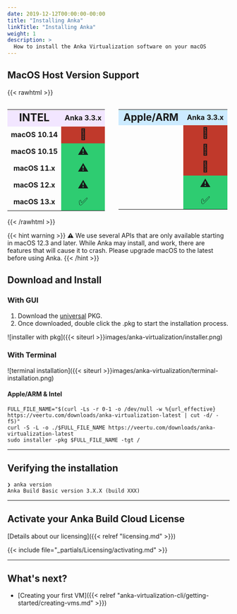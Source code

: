 ```yaml
---
date: 2019-12-12T00:00:00-00:00
title: "Installing Anka"
linkTitle: "Installing Anka"
weight: 1
description: >
  How to install the Anka Virtualization software on your macOS
---
```


## MacOS Host Version Support

{{< rawhtml >}}
<div style="display:flex;">
<table>
<tbody style="text-align:center">
  <tr>
    <td style="font-size: 1.5rem; background-color: #f2e6ff;"><b>INTEL</b></td>
    <td style="background-color: #f2e6ff;"><b>Anka 3.3.x</b></td>
  </tr>
  <tr>
    <td style="vertical-align: middle"><b>macOS 10.14</b></td>
    <td style="font-size: 1.5rem; background-color: #c0392b;">&#128721;</td>
  </tr>
  <tr>
    <td style="vertical-align: middle"><b>macOS 10.15</b></td>
    <td style="font-size: 1.5rem; background-color: #2ecc71;" class="emojifont">⚠️</td>
  </tr>
  <tr>
    <td style="vertical-align: middle"><b>macOS 11.x</b></td>
    <td style="font-size: 1.5rem; background-color: #2ecc71;" class="emojifont">⚠️</td>
  </tr>
  <tr>
    <td style="vertical-align: middle"><b>macOS 12.x</b></td>
    <td style="font-size: 1.5rem; background-color: #2ecc71;" class="emojifont">⚠️</td>
  </tr>
  <tr>
    <td style="vertical-align: middle"><b>macOS 13.x</b></td>
    <td style="font-size: 1.5rem; background-color: #2ecc71;">&#9989;</td>
  </tr>
</tbody>
</table>
<table>
<tbody style="text-align:center;">
  <tr>
    <td style="font-size: 1.4rem; background-color: #ccebff;"><b>Apple/ARM</b></td>
    <td style="background-color: #ccebff;"><b>Anka 3.3.x</b></td>
  </tr>
  <tr>
    <td style="vertical-align: middle"></td>
    <td style="font-size: 1.5rem; background-color: #c0392b;">&#128721;</td>
  </tr>
  <tr>
    <td style="vertical-align: middle"></td>
    <td style="font-size: 1.5rem; background-color: #c0392b;">&#128721;</td>
  </tr>
  <tr>
    <td style="vertical-align: middle"></td>
    <td style="font-size: 1.5rem; background-color: #c0392b;">&#128721;</td>
  </tr>
  <tr>
    <td style="vertical-align: middle"></td>
    <td style="font-size: 1.5rem; background-color: #2ecc71;" class="emojifont">⚠️</td>
  </tr>
  <tr>
    <td style="vertical-align: middle"></td>
    <td style="font-size: 1.5rem; background-color: #2ecc71;">&#9989;</td>
  </tr>
</tbody>
</table>
</div>
{{< /rawhtml >}}

{{< hint warning >}}
<b class="emojifont">⚠️</b> We use several APIs that are only available starting in macOS 12.3 and later. While Anka may install, and work, there are features that will cause it to crash. Please upgrade macOS to the latest before using Anka.
{{< /hint >}}

## Download and Install

### With GUI

1. Download the [universal](https://veertu.com/downloads/anka-virtualization-latest) PKG.
2. Once downloaded, double click the .pkg to start the installation process.

![installer with pkg]({{< siteurl >}}images/anka-virtualization/installer.png)

### With Terminal

![terminal installation]({{< siteurl >}}images/anka-virtualization/terminal-installation.png)

#### Apple/ARM & Intel

```shell
FULL_FILE_NAME="$(curl -Ls -r 0-1 -o /dev/null -w %{url_effective} https://veertu.com/downloads/anka-virtualization-latest | cut -d/ -f5)"
curl -S -L -o ./$FULL_FILE_NAME https://veertu.com/downloads/anka-virtualization-latest
sudo installer -pkg $FULL_FILE_NAME -tgt /
```

---

## Verifying the installation

```shell
❯ anka version            
Anka Build Basic version 3.X.X (build XXX)
```

---

## Activate your Anka Build Cloud License

[Details about our licensing]({{< relref "licensing.md" >}})


{{< include file="_partials/Licensing/activating.md" >}}

---

## What's next?

- [Creating your first VM]({{< relref "anka-virtualization-cli/getting-started/creating-vms.md" >}})
